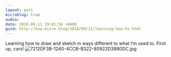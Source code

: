 ```yaml
---
layout: post
microblog: true
audio: 
date: 2018-09-11 19:01:58 +0400
guid: http://kaa.micro.blog/2018/09/11/learning-how-to.html
---
```

Learning how to draw and sketch in ways different to what I’m used to. First up, cars!
![7212DF3B-1240-4CCB-B322-80922D3880DC.jpg](http://www.kaa.bz/uploads/2018/1a90bf8f47.jpg)
